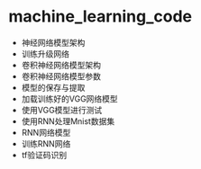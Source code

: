 # machine_learning_code

- 神经网络模型架构
- 训练升级网络
- 卷积神经网络模型架构
- 卷积神经网络模型参数
- 模型的保存与提取
- 加载训练好的VGG网络模型
- 使用VGG模型进行测试
- 使用RNN处理Mnist数据集
- RNN网络模型
- 训练RNN网络
- tf验证码识别